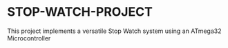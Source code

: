 # STOP-WATCH-PROJECT
This project implements a versatile Stop Watch system using an ATmega32 Microcontroller 
